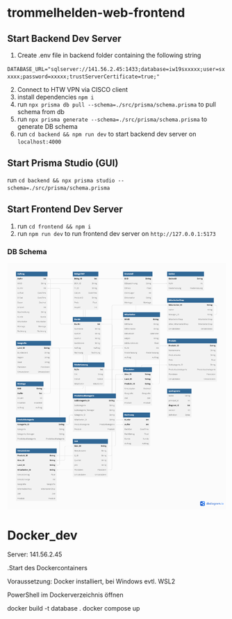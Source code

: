 # trommelhelden-web-frontend

## Start Backend Dev Server

1. Create .env file in backend folder containing the following string

`DATABASE_URL="sqlserver://141.56.2.45:1433;database=iw19sxxxxx;user=sxxxxx;password=xxxxx;trustServerCertificate=true;" `

2. Connect to HTW VPN via CISCO client
3. install dependencies `npm i`
4. run `npx prisma db pull --schema=./src/prisma/schema.prisma` to pull schema from db
5. run `npx prisma generate --schema=./src/prisma/schema.prisma` to generate DB schema
6. run `cd backend && npm run dev` to start backend dev server on `localhost:4000`

## Start Prisma Studio (GUI)

run `cd backend && npx prisma studio --schema=./src/prisma/schema.prisma`

## Start Frontend Dev Server

1. run `cd frontend && npm i`
2. run `npm run dev` to run frontend dev server on `http://127.0.0.1:5173`

### DB Schema

![Trommelhelden Schema](db_schema.png)

# Docker_dev
Server: 141.56.2.45

.Start des Dockercontainers 

Voraussetzung: Docker installiert, bei Windows evtl. WSL2

PowerShell im Dockerverzeichnis öffnen

docker build -t database .
docker compose up 
